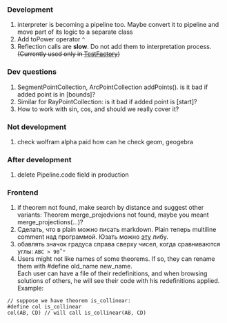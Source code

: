 ### Development
1. interpreter is becoming a pipeline too. Maybe convert it to pipeline and move part of its logic to a separate class
2. Add toPower operator `^`
3. Reflection calls are **slow**. Do not add them to interpretation process. ~~(Currently used only in [TestFactory](../src/test/kotlin/TestFactory.kt))~~

### Dev questions
1. SegmentPointCollection, ArcPointCollection addPoints(). is it bad if added point is in [bounds]?
2. Similar for RayPointCollection:  is it bad if added point is [start]?
3. How to work with sin, cos, and should we really cover it?

### Not development
1. check wolfram alpha paid how can he check geom, geogebra

### After development
1. delete Pipeline.code field in production

### Frontend
1. if theorem not found, make search by distance and suggest other variants:
   Theorem merge_projedvions not found, maybe you meant merge_projections(...)?
2. Сделать, что в plain можно писать markdown. Plain теперь multiline comment над программой. Юзать
   можно [эту](https://openbase.com/js/marked) либу.
3. обавлять значок градуса справа сверху чисел, когда сравниваются углы: `ABC > 90˚°`
4. Users might not like names of some theorems. If so, they can rename them with #define old_name
   new_name. <br>Each user can have a file of their redefinitions, and when browsing solutions of others, he will
see their code with his redefinitions applied. 
Example:

```
// suppose we have theorem is_collinear:
#define col is_collinear
col(AB, CD) // will call is_collinear(AB, CD)
```
